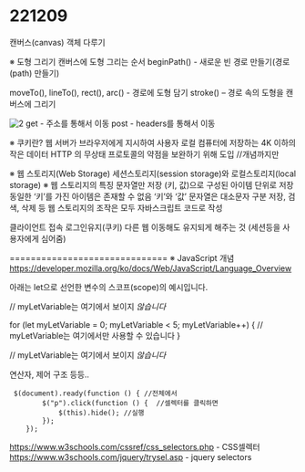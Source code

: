 # 221209
캔버스(canvas) 객체 다루기

※ 도형 그리기
캔버스에 도형 그리는 순서
beginPath() - 새로운 빈 경로 만들기(경로(path) 만들기)

moveTo(), lineTo(), rect(), arc() - 경로에 도형 담기
stroke() – 경로 속의 도형을 캔버스에 그리기
<script>
        var canvas, context;
        function init() {
            canvas = document.getElementById("myCanvas");
            context = canvas.getContext("2d");

            context.lineWidth = 2; // 선 굵기 2
            context.strokeStyle = "blue";

            canvas.addEventListener("mousemove", function (e) { move(e) }, false);
            canvas.addEventListener("mousedown", function (e) { down(e) }, false);
            canvas.addEventListener("mouseup", function (e) { up(e) }, false);
            canvas.addEventListener("mouseout", function (e) { out(e) }, false);
        }

        var startX = 0, startY = 0; // 드래깅동안, 처음 마우스가 눌러진 좌표
        var dragging = false;
        function draw(curX, curY) {
            context.beginPath();
            context.moveTo(startX, startY);
            context.lineTo(curX, curY);
            context.stroke();
        }
        function down(e) {
            startX = e.offsetX; startY = e.offsetY; dragging = true;
        }
        function up(e) { dragging = false; }
        function move(e) {
            if (!dragging) return; // 마우스가 눌러지지 않았으면 리턴
            var curX = e.offsetX, curY = e.offsetY;
            draw(curX, curY);
            startX = curX; startY = curY;
        }
        function out(e) { dragging = false; }
    </script>
![2](https://user-images.githubusercontent.com/112832753/206888985-d5a16c7d-d5ed-4956-8114-9fe4942dd357.PNG)
get - 주소를 통해서 이동
post - headers를 통해서 이동

※ 쿠키란?
웹 서버가 브라우저에게 지시하여 사용자 로컬 컴퓨터에 저장하는 4K 이하의 작은 데이터
HTTP 의 무상태 프로토콜의 약점을 보완하기 위해 도입
//개념까지만

※ 웹 스토리지(Web Storage)
세션스토리지(session storage)와 로컬스토리지(local storage)
※ 웹 스토리지의 특징
문자열만 저장
(키, 값)으로 구성된 아이템 단위로 저장
동일한 ‘키’를 가진 아이템은 존재할 수 없음
‘키’와 ‘값’ 문자열은 대소문자 구분
저장, 검색, 삭제 등 웹 스토리지의 조작은 모두 자바스크립트 코드로 작성

클라이언트 접속
로그인유지(쿠키)
다른 웹 이동해도 유지되게 해주는 것 (세션등을 사용자에게 심어줌)

==============================
※ JavaScript 개념
https://developer.mozilla.org/ko/docs/Web/JavaScript/Language_Overview

아래는 let으로 선언한 변수의 스코프(scope)의 예시입니다.

// myLetVariable는 여기에서 보이지 *않습니다*

for (let myLetVariable = 0; myLetVariable < 5; myLetVariable++) {
  // myLetVariable는 여기에서만 사용할 수 있습니다
}

// myLetVariable는 여기에서 보이지 *않습니다*


연산자, 제어 구조 등등..


     $(document).ready(function () { //전체에서
            $("p").click(function () {  //셀렉터를 클릭하면
                $(this).hide(); //실행
            });
        });


https://www.w3schools.com/cssref/css_selectors.php - CSS셀렉터
https://www.w3schools.com/jquery/trysel.asp - jquery selectors
